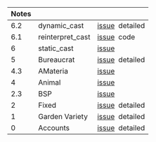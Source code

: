Notes         |                      |   |
:------------ | -------------------- | - |
6.2           | dynamic_cast         | [issue](https://github.com/nuoxoxo/cpp_modules_42/issues/81) &nbsp;detailed
6.1           | reinterpret_cast     | [issue](https://github.com/nuoxoxo/cpp_modules_42/issues/82) &nbsp;code
6             | static_cast          | [issue](https://github.com/nuoxoxo/cpp_modules_42/issues/73)
5             | Bureaucrat           | [issue](https://github.com/nuoxoxo/cpp_modules_42/issues/69) &nbsp;detailed
4.3           | AMateria             | [issue](https://github.com/nuoxoxo/cpp_modules_42/issues/61)
4             | Animal               | [issue](https://github.com/nuoxoxo/cpp_modules_42/issues/49)
2.3           | BSP                  | [issue](https://github.com/nuoxoxo/cpp_modules_42/issues/33)
2             | Fixed                | [issue](https://github.com/nuoxoxo/cpp_modules_42/issues/26) &nbsp;detailed
1             | Garden Variety       | [issue](https://github.com/nuoxoxo/cpp_modules_42/issues/25) &nbsp;detailed
0             | Accounts             | [issue](https://github.com/nuoxoxo/cpp_modules_42/issues/56) &nbsp;detailed
